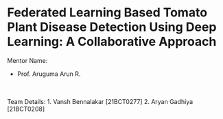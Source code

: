 # Federated Learning Based Tomato Plant Disease Detection Using Deep Learning: A Collaborative Approach

Mentor Name:
- Prof. Aruguma Arun R.
<br>
<br>
Team Details: 
1. Vansh Bennalakar [21BCT0277]
2. Aryan Gadhiya [21BCT0208]
